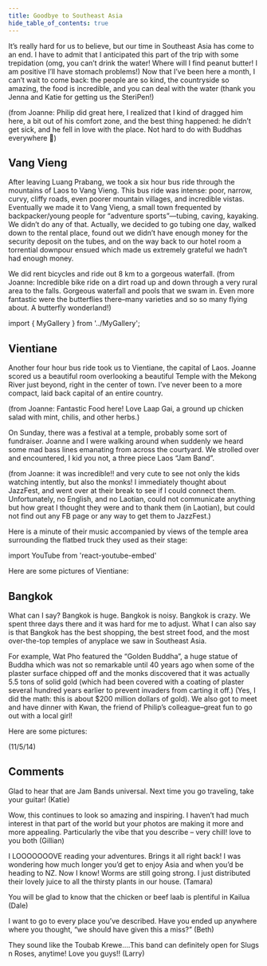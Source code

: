 ```yaml
---
title: Goodbye to Southeast Asia
hide_table_of_contents: true
---
```


It’s really hard for us to believe, but our time in Southeast Asia has come to an end.  I have to admit that I anticipated this part of the trip with some trepidation (omg, you can’t drink the water!  Where will I find peanut butter! I am positive I’ll have stomach problems!) Now that I’ve been here a month, I can’t wait to come back: the people are so kind, the countryside so amazing, the food is incredible, and you can deal with the water (thank you Jenna and Katie for getting us the SteriPen!)

(from Joanne:  Philip did great here, I realized that I kind of dragged him here, a bit out of his comfort zone, and the best thing happened:  he didn’t get sick, and he fell in love with the place.  Not hard to do with Buddhas everywhere 🙂)

## Vang Vieng

After leaving Luang Prabang, we took a six hour bus ride through the mountains of Laos to Vang Vieng.  This bus ride was intense: poor, narrow, curvy, cliffy roads, even poorer mountain villages, and incredible vistas. Eventually we made it to Vang Vieng, a small town frequented by backpacker/young people for “adventure sports”—tubing, caving, kayaking.  We didn’t do any of that. Actually, we decided to go tubing one day, walked down to the rental place, found out we didn’t have enough money for the security deposit on the tubes, and on the way back to our hotel room a torrential downpour ensued which made us extremely grateful we hadn’t had enough money.

We did rent bicycles and ride out 8 km to a gorgeous waterfall.  (from Joanne:  Incredible bike ride on a dirt road up and down through a very rural area to the falls.  Gorgeous waterfall and pools that we swam in.  Even more fantastic were the butterflies there–many varieties and so so many flying about.  A butterfly wonderland!)

import { MyGallery } from '../MyGallery';

<MyGallery prefix="vang" suffix="jpg" num ={6} />

## Vientiane

Another four hour bus ride took us to Vientiane, the capital of Laos. Joanne scored us a beautiful room overlooking a beautiful Temple with the Mekong River just beyond, right in the center of town.  I’ve never been to a more compact, laid back capital of an entire country.

(from Joanne:  Fantastic Food here!  Love Laap Gai, a ground up chicken salad with mint, chilis, and other herbs.)

On Sunday, there was a festival at a temple, probably some sort of fundraiser. Joanne and I were walking around when suddenly we heard some mad bass lines emanating from across the courtyard.  We strolled over and encountered, I kid you not, a three piece Laos “Jam Band”.

(from Joanne:  it was incredible!! and very cute to see not only the kids watching intently, but also the monks!  I immediately thought about JazzFest, and went over at their break to see if I could connect them.  Unfortunately, no English, and no Laotian, could not communicate anything but how great I thought they were and to thank them (in Laotian), but could not find out any FB page or any way to get them to JazzFest.)

Here is a minute of their music accompanied by views of the temple area surrounding the flatbed truck they used as their stage:

import YouTube from 'react-youtube-embed'

<YouTube id="gf8FW3q-i9g"/>

Here are some pictures of Vientiane:

<MyGallery prefix="vientiane" suffix="jpg" num ={4} />

## Bangkok

What can I say?  Bangkok is huge. Bangkok is noisy.  Bangkok is crazy.  We spent three days there and it was hard for me to adjust.  What I can also say is that Bangkok has the best shopping, the best street food, and the most over-the-top temples of anyplace we saw in Southeast Asia.

For example, Wat Pho featured the “Golden Buddha”, a huge statue of Buddha which was not so remarkable until 40 years ago when some of the plaster surface chipped off and the monks discovered that it was actually 5.5 tons of solid gold (which had been covered with a coating of plaster several hundred years earlier to prevent invaders from carting it off.) (Yes, I did the math: this is about $200 million dollars of gold).  We also got to meet and have dinner with Kwan, the friend of Philip’s colleague–great fun to go out with a local girl!

Here are some pictures:

<MyGallery prefix="bangkok" suffix="jpg" num ={4} />

(11/5/14)

## Comments

Glad to hear that are Jam Bands universal. Next time you go traveling, take your guitar! (Katie)

Wow, this continues to look so amazing and inspiring. I haven’t had much interest in that part of the world but your photos are making it more and more appealing. Particularly the vibe that you describe – very chill! love to you both (Gillian)

I LOOOOOOOVE reading your adventures. Brings it all right back! I was wondering how much longer you’d get to enjoy Asia and when you’d be heading to NZ. Now I know! Worms are still going strong. I just distributed their lovely juice to all the thirsty plants in our house. (Tamara)

You will be glad to know that the chicken or beef laab is plentiful in Kailua (Dale)

I want to go to every place you’ve described. Have you ended up anywhere where you thought, “we should have given this a miss?” (Beth)

They sound like the Toubab Krewe….This band can definitely open for Slugs n Roses, anytime! Love you guys!! (Larry)